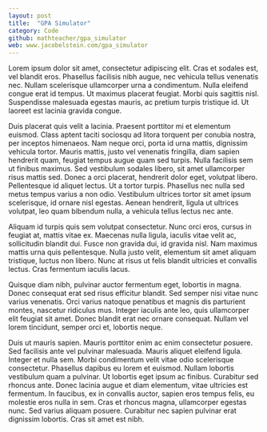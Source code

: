 ```yaml
---
layout: post
title:  "GPA Simulator"
category: Code
github: mathteacher/gpa_simulator
web: www.jacobelstein.com/gpa_simulator
---
```


Lorem ipsum dolor sit amet, consectetur adipiscing elit. Cras et sodales est, vel blandit eros. Phasellus facilisis nibh augue, nec vehicula tellus venenatis nec. Nullam scelerisque ullamcorper urna a condimentum. Nulla eleifend congue erat id tempus. Ut maximus placerat feugiat. Morbi quis sagittis nisl. Suspendisse malesuada egestas mauris, ac pretium turpis tristique id. Ut laoreet est lacinia gravida congue.

Duis placerat quis velit a lacinia. Praesent porttitor mi et elementum euismod. Class aptent taciti sociosqu ad litora torquent per conubia nostra, per inceptos himenaeos. Nam neque orci, porta id urna mattis, dignissim vehicula tortor. Mauris mattis, justo vel venenatis fringilla, diam sapien hendrerit quam, feugiat tempus augue quam sed turpis. Nulla facilisis sem ut finibus maximus. Sed vestibulum sodales libero, sit amet ullamcorper risus mattis sed. Donec a orci placerat, hendrerit dolor eget, volutpat libero. Pellentesque id aliquet lectus. Ut a tortor turpis. Phasellus nec nulla sed metus tempus varius a non odio. Vestibulum ultrices tortor sit amet ipsum scelerisque, id ornare nisl egestas. Aenean hendrerit, ligula ut ultrices volutpat, leo quam bibendum nulla, a vehicula tellus lectus nec ante.

Aliquam id turpis quis sem volutpat consectetur. Nunc orci eros, cursus in feugiat at, mattis vitae ex. Maecenas nulla ligula, iaculis vitae velit ac, sollicitudin blandit dui. Fusce non gravida dui, id gravida nisl. Nam maximus mattis urna quis pellentesque. Nulla justo velit, elementum sit amet aliquam tristique, luctus non libero. Nunc at risus ut felis blandit ultricies et convallis lectus. Cras fermentum iaculis lacus.

Quisque diam nibh, pulvinar auctor fermentum eget, lobortis in magna. Donec consequat erat sed risus efficitur blandit. Sed semper nisi vitae nunc varius venenatis. Orci varius natoque penatibus et magnis dis parturient montes, nascetur ridiculus mus. Integer iaculis ante leo, quis ullamcorper elit feugiat sit amet. Donec blandit erat nec ornare consequat. Nullam vel lorem tincidunt, semper orci et, lobortis neque.

Duis ut mauris sapien. Mauris porttitor enim ac enim consectetur posuere. Sed facilisis ante vel pulvinar malesuada. Mauris aliquet eleifend ligula. Integer et nulla sem. Morbi condimentum velit vitae odio scelerisque consectetur. Phasellus dapibus eu lorem et euismod. Nullam lobortis vestibulum quam a pulvinar. Ut lobortis eget ipsum ac finibus. Curabitur sed rhoncus ante. Donec lacinia augue et diam elementum, vitae ultricies est fermentum. In faucibus, ex in convallis auctor, sapien eros tempus felis, eu molestie eros nulla in sem. Cras et rhoncus magna, ullamcorper egestas nunc. Sed varius aliquam posuere. Curabitur nec sapien pulvinar erat dignissim lobortis. Cras sit amet est nibh.